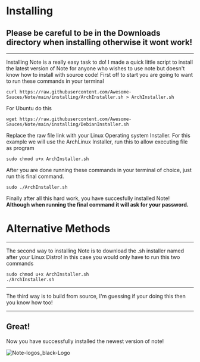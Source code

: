 # Installing
## Please be careful to be in the Downloads directory when installing otherwise it wont work!
___

Installing Note is a really easy task to do!
I made a quick little script to install the latest version of Note for anyone who wishes to use note but doesn't know how to install with source code!
First off to start you are going to want to run these commands in your terminal

    curl https://raw.githubusercontent.com/Awesome-Sauces/Note/main/installing/ArchInstaller.sh > ArchInstaller.sh

For Ubuntu do this

    wget https://raw.githubusercontent.com/Awesome-Sauces/Note/main/installing/DebianInstaller.sh

Replace the raw file link with your Linux Operating system Installer.
For this example we will use the ArchLinux Installer,
run this to allow executing file as program

    sudo chmod u+x ArchInstaller.sh

After you are done running these commands in your terminal of choice, just run this final command.
```
sudo ./ArchInstaller.sh
```
Finally after all this hard work, you have succesfully installed Note!
**Although when running the final command it will ask for your password.**

# Alternative Methods
___

The second way to installing Note is to download the .sh installer named after your Linux Distro!
in this case you would only have to run this two commands

    sudo chmod u+x ArchInstaller.sh
    ./ArchInstaller.sh
___

The third way is to build from source, I'm guessing if your doing this then you know how too!
___

## Great!
Now you have successfully installed the newest version of note!

![Note-logos_black-Logo](https://user-images.githubusercontent.com/78565561/150656857-c89e1528-9f4b-4df2-bd51-c43456c720c0.png)

